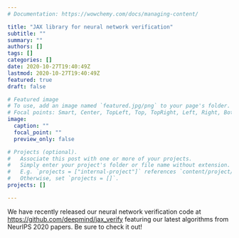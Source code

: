 ```yaml
---
# Documentation: https://wowchemy.com/docs/managing-content/

title: "JAX library for neural network verification"
subtitle: ""
summary: ""
authors: []
tags: []
categories: []
date: 2020-10-27T19:40:49Z
lastmod: 2020-10-27T19:40:49Z
featured: true
draft: false

# Featured image
# To use, add an image named `featured.jpg/png` to your page's folder.
# Focal points: Smart, Center, TopLeft, Top, TopRight, Left, Right, BottomLeft, Bottom, BottomRight.
image:
  caption: ""
  focal_point: ""
  preview_only: false

# Projects (optional).
#   Associate this post with one or more of your projects.
#   Simply enter your project's folder or file name without extension.
#   E.g. `projects = ["internal-project"]` references `content/project/deep-learning/index.md`.
#   Otherwise, set `projects = []`.
projects: []

---
```

We have recently released our neural network verification code at https://github.com/deepmind/jax_verify featuring our latest algorithms from NeurIPS 2020 papers. Be sure to check it out!
